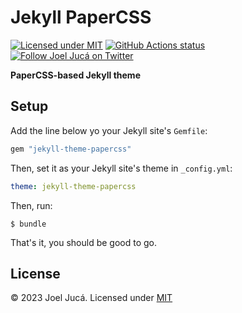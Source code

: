 # Jekyll PaperCSS

[![Licensed under MIT](https://img.shields.io/badge/license-MIT-blue)](LICENSE)
[![GitHub Actions status](https://github.com/joeljuca/jekyll-theme-papercss/actions/workflows/main.yml/badge.svg)](https://github.com/joeljuca/jekyll-theme-papercss/actions/workflows/main.yml)
[![Follow Joel Jucá on Twitter](https://img.shields.io/twitter/follow/holyshtjoe "Follow Joel Jucá on Twitter")](https://twitter.com/holyshtjoe "Follow Joel Jucá on Twitter")

**PaperCSS-based Jekyll theme**

## Setup

Add the line below yo your Jekyll site's `Gemfile`:

```ruby
gem "jekyll-theme-papercss"
```

Then, set it as your Jekyll site's theme in `_config.yml`:

```yaml
theme: jekyll-theme-papercss
```

Then, run:

```
$ bundle
```

That's it, you should be good to go.

<!--
## Contributing

See [CONTRIBUTING.md](CONTRIBUTING.md).
-->

## License

&copy; 2023 Joel Jucá. Licensed under [MIT](LICENSE.txt)
